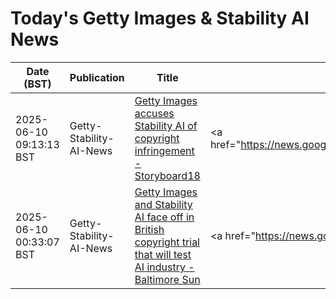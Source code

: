 # Today's Getty Images & Stability AI News

| Date (BST) | Publication | Title | Summary |
|------------|-------------|-------|---------|
| 2025-06-10 09:13:13 BST | Getty-Stability-AI-News | [Getty Images accuses Stability AI of copyright infringement - Storyboard18](https://news.google.com/rss/articles/CBMiqgFBVV95cUxQZDIxZmRlY0FTWW52WllCODlSZGFrNERWQ0d6Rlo0N3p2czMyN3RWQTNRQWpiWWx5TzVfZU1wUzBmYURiT3ZpY3BfQkVHT0d2TGgxaWpHSE9PUzR3QkxpeGlFazhsbFV1N0JWSU5BZldVeUNEdk50ZG9ySHF2eXdQektKVXY2ZG4tc0twZVY4MFhRaWxJY1RZd3RWSDNQaV8tdFFpRnlIX05pQdIBrwFBVV95cUxPdHpnYUZjTVJScEhaVWlBeW1Va1lsZTFkWXJ3RGhpRG1pNGdtWHBWWVhGekt1SUhlR1EzR2VUdFJRcVY3c2NrQTJDWUh1RHZiNDhTRDhEQUNjdm1QV1F5dzZiRi1BM0JtWkhMNHQyTkZqa0ktOUR3NkNTaGhwZEI2NE1uZDVGYVJuSGFSQ2NfUWxnb29PbVRQcTlCWWduTndab2xyemd6T2VvOWpOQ2g0?oc=5) | <a href="https://news.google.com/rss/articles/CBMiqgFBVV95cUxQZDIxZmRlY0FTWW52WllCODlSZGFrNERWQ0d6Rlo0N3p2czMyN3RWQTNRQWpiWWx5TzVfZU1wUzBmYURiT3ZpY3BfQkVHT0d2TGgxaWpHSE9PUzR3QkxpeGlFazhsbFV1N0JWSU5BZl... |
| 2025-06-10 00:33:07 BST | Getty-Stability-AI-News | [Getty Images and Stability AI face off in British copyright trial that will test AI industry - Baltimore Sun](https://news.google.com/rss/articles/CBMif0FVX3lxTE9rUWlIWGNHTTlxT215X3NoRGJyc0didl9vZFpXRGptcUZMSEI1b3pBdTJuMExNbFRfaXBYZkZqMG00dm1PZFNKSkJwMmZQVjdkU204dTBoVzVsQUtfenhjbTJ5UXFnNXdLMU5PMEk4a2FhU0dRaGo5RzN4MUZ5RXc?oc=5) | <a href="https://news.google.com/rss/articles/CBMif0FVX3lxTE9rUWlIWGNHTTlxT215X3NoRGJyc0didl9vZFpXRGptcUZMSEI1b3pBdTJuMExNbFRfaXBYZkZqMG00dm1PZFNKSkJwMmZQVjdkU204dTBoVzVsQUtfenhjbTJ5UXFnNXdLMU5PMEk4a2... |
